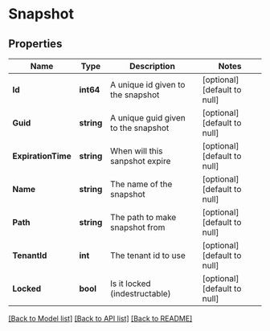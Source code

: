 # Snapshot

## Properties
Name | Type | Description | Notes
------------ | ------------- | ------------- | -------------
**Id** | **int64** | A unique id given to the snapshot | [optional] [default to null]
**Guid** | **string** | A unique guid given to the snapshot | [optional] [default to null]
**ExpirationTime** | **string** | When will this sanpshot expire | [optional] [default to null]
**Name** | **string** | The name of the snapshot | [optional] [default to null]
**Path** | **string** | The path to make snapshot from | [optional] [default to null]
**TenantId** | **int** | The tenant id to use | [optional] [default to null]
**Locked** | **bool** | Is it locked (indestructable) | [optional] [default to null]

[[Back to Model list]](../README.md#documentation-for-models) [[Back to API list]](../README.md#documentation-for-api-endpoints) [[Back to README]](../README.md)

